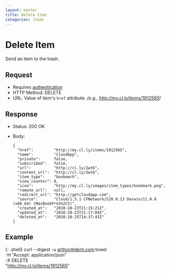 ```yaml
---
layout: master
title: Delete Item
categories: items
---
```


# Delete Item

Send an item to the trash.

## Request

- Requires [authentication](/usage/#authentication)
- HTTP Method: DELETE
- URL: Value of item's `href` attribute. _(e.g., http://my.cl.ly/items/1912565)_

## Response

- Status: 200 OK
- Body:

      {
        "href":         "http://my.cl.ly/items/1912565",
        "name":         "CloudApp",
        "private":      false,
        "subscribed":   false,
        "url":          "http://cl.ly/2wt6",
        "content_url":  "http://cl.ly/2wt6",
        "item_type":    "bookmark",
        "view_counter": 0,
        "icon":         "http://my.cl.ly/images/item_types/bookmark.png",
        "remote_url":   null,
        "redirect_url": "http://getcloudapp.com",
        "source":       "Cloud/1.5.1 CFNetwork/520.0.13 Darwin/11.0.0 (x86_64) (MacBookPro5%2C5)",
        "created_at":   "2010-10-23T21:15:21Z",
        "updated_at":   "2010-10-23T21:17:04Z",
        "deleted_at":   "2010-10-25T14:37:43Z"
      }


## Example

{: .shell}
    curl --digest -u arthur@dent.com:towel \
         -H "Accept: application/json" \
         -X DELETE \
         "http://my.cl.ly/items/1912565"
